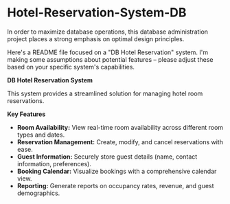 # Hotel-Reservation-System-DB 

In order to maximize database operations, this database administration project places a strong emphasis on optimal design principles.

Here's a README file focused on a "DB Hotel Reservation" system. I'm making some assumptions about potential features – please adjust these based on your specific system's capabilities.

**DB Hotel Reservation System**

This system provides a streamlined solution for managing hotel room reservations.

**Key Features**

* **Room Availability:** View real-time room availability across different room types and dates.
* **Reservation Management:** Create, modify, and cancel reservations with ease.
* **Guest Information:** Securely store guest details (name, contact information, preferences).
* **Booking Calendar:** Visualize bookings with a comprehensive calendar view.
* **Reporting:** Generate reports on occupancy rates, revenue, and guest demographics. 





